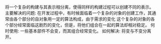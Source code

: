 将一个复杂的构建与其表示相分离，使得同样的构建过程可以创建不同的表示。
主要解决的问题:
在开发过程中，有时候面临着一个复杂的对象的创建工作，其通常由各个部分的自对象用一定的算法构成，由于需求的变化
这个复杂的对象的各个部分经常面临这剧烈的变化，但是，将他们组合在一起的算法却相对稳定。
何时使用:
一些基本部件不会变，而其组合经常变化。
如何解决:
将变与不变分离开。
